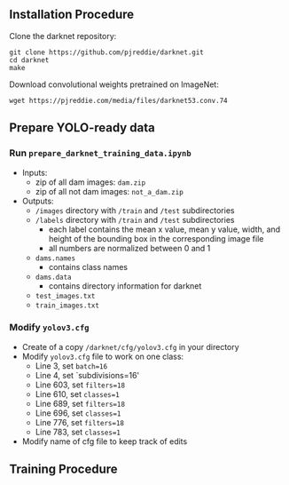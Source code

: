 
## Installation Procedure

Clone the darknet repository:

```
git clone https://github.com/pjreddie/darknet.git
cd darknet
make
```

Download convolutional weights pretrained on ImageNet:

```
wget https://pjreddie.com/media/files/darknet53.conv.74
```

## Prepare YOLO-ready data

### Run `prepare_darknet_training_data.ipynb`
+ Inputs:
    + zip of all dam images: `dam.zip`
    + zip of all not dam images: `not_a_dam.zip`
+ Outputs:
    + `/images` directory with `/train` and `/test` subdirectories
    + `/labels` directory with `/train` and `/test` subdirectories
        + each label contains the mean x value, mean y value, width, and height of the bounding box in the corresponding image file
        + all numbers are normalized between 0 and 1
    + `dams.names`
        + contains class names
    + `dams.data`
        + contains directory information for darknet
    + `test_images.txt`
    + `train_images.txt`
        
### Modify `yolov3.cfg`

+ Create of a copy `/darknet/cfg/yolov3.cfg` in your directory
+ Modify `yolov3.cfg` file to work on one class:
    + Line 3, set `batch=16`
    + Line 4, set `subdivisions=16'
    + Line 603, set `filters=18`
    + Line 610, set `classes=1`
    + Line 689, set `filters=18`
    + Line 696, set `classes=1`
    + Line 776, set `filters=18`
    + Line 783, set `classes=1`
+ Modify name of cfg file to keep track of edits
        
## Training Procedure




